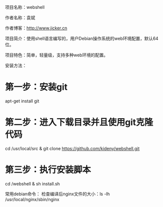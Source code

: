 项目名称：webshell

作者名称：袁斌

作者博客：http://www.jicker.cn

项目简介：使用shell语言编写的，用户Debian操作系统的web环境配置，默认64位。

项目特色：简单，轻量级，支持多种web环境的配置。

安装方法：

# 第一步：安装git
apt-get install git

# 第二步：进入下载目录并且使用git克隆代码
cd  /usr/local/src & git clone https://github.com/kideny/webshell.git

# 第三步：执行安装脚本
cd /webshell & sh install.sh

常用debian命令：
检查编译后nginx文件的大小：ls -lh /usr/local/nginx/sbin/nginx